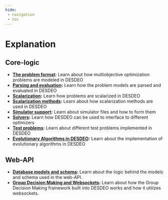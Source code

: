 ```yaml
---
hide:
 - navigation
 - toc
---
```

# Explanation

## Core-logic

- **[The problem format](problem_format.ipynb):** Learn about how multiobjective optimization problems are modeled in DESDEO
- **[Parsing and evaluation](parsing_and_evaluating.ipynb):** Learn how the problem models are parsed and evaluated in DESDEO
- **[Scalarization](scalarization.ipynb):** Learn how problems are scalarized in DESDEO
- **[Scalarization methods](scalarization_methods.ipynb):** Learn about how scalarization methods are used in DESDEO
- **[Simulator support](simulator_support.ipynb):** Learn about simulator files and how to form them
- **[Solvers](solvers.ipynb):** Learn how DESDEO can be used to interface to different optimizers
- **[Test problems](test_problems.ipynb):** Learn about different test problems implemented in DESDEO
- **[Evolutionary Algorithms in DESDEO](templates_and_pub_sub.ipynb):** Learn about the implementation of evolutionary algorithms in DESDEO

## Web-API

- **[Database models and schema](database_models_and_schema.md):** Learn about the logic behind the models and schema used in the web-API.
- **[Group Decision Making and Websockets](group_decision_making_and_websockets.md):** Learn about how the Group Decision Making framework built into DESDEO works and how it utilizes websockets.
